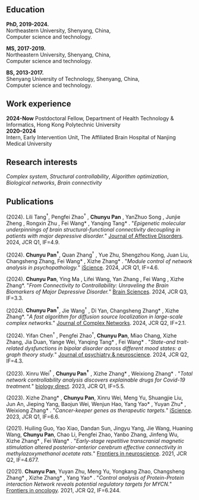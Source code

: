 

## Education
**PhD, 2019-2024.**<br>
Northeastern University, Shenyang, China,<br>
Computer science and technology.

**MS, 2017-2019.**<br>
Northeastern University, Shenyang, China,<br>
Computer science and technology.

**BS, 2013-2017.**<br>
Shenyang University of Technology, Shenyang, China,<br>
Computer science and technology. 

## Work experience
**2024-Now** 
Postdoctoral Fellow, Department of Health Technology & Informatics, Hong Kong Polytechnic University <br>
**2020–2024**  
Intern, Early Intervention Unit, The Affiliated Brain Hospital of Nanjing Medical University

## Research interests
_Complex system_, _Structural controllability_, _Algorithm optimization_, _Biological networks_, _Brain connectivity_

## Publications
(2024). Lili Tang<sup>†</sup>, Pengfei Zhao<sup>†</sup> , **Chunyu Pan** , YanZhuo Song , Junjie Zheng , Rongxin Zhu , Fei Wang* , Yanqing Tang* . "_Epigenetic molecular underpinnings of brain structural-functional connectivity decoupling in patients with major depressive disorder._"  <u>Journal of Affective Disorders</u>. 2024, JCR Q1, IF=4.9.

(2024). **Chunyu Pan<sup>†</sup>**, Quan Zhang<sup>†</sup> , Yue Zhu, Shengzhou Kong, Juan Liu, Changsheng Zhang, Fei Wang* , Xizhe Zhang* . "_Module control of network analysis in psychopathology._"  <u>iScience</u>. 2024, JCR Q1, IF=4.6.

(2024). **Chunyu Pan**, Ying Ma , Lifei Wang, Yan Zhang , Fei Wang , Xizhe Zhang*. "_From Connectivity to Controllability: Unraveling the Brain Biomarkers of Major Depressive Disorder._" <u>Brain Sciences</u>. 2024, JCR Q3, IF=3.3.

(2024). **Chunyu Pan<sup>†</sup>**, Jie Wang<sup>†</sup> , Di Yan, Changsheng Zhang* , Xizhe Zhang*. "_A fast algorithm for diffusion source localization in large-scale complex networks._"  <u>Journal of Complex Networks</u>.  2024, JCR Q2, IF=2.1.

(2024). Yifan Chen<sup>†</sup> , Pengfei Zhao<sup>†</sup>, **Chunyu Pan**, Miao Chang, Xizhe Zhang, Jia Duan, Yange Wei, Yanqing Tang* , Fei Wang* . "_State-and trait-related dysfunctions in bipolar disorder across different mood states: a graph theory study._" <u>Journal of psychiatry & neuroscience</u>. 2024, JCR Q2, IF=4.3.

(2023). Xinru Wei<sup>†</sup> , **Chunyu Pan<sup>†</sup>** , Xizhe Zhang* , Weixiong Zhang* . "_Total network controllability analysis discovers explainable drugs for Covid-19 treatment._" <u>biology direct</u>. 2023, JCR Q1, IF=5.5.

(2023). Xizhe Zhang* , **Chunyu Pan**, Xinru Wei, Meng Yu, Shuangjie Liu, Jun An, Jieping Yang, Baojun Wei, Wenjun Hao, Yang Yao* , Yuyan Zhu* , Weixiong Zhang* . "_Cancer-keeper genes as therapeutic targets._"   <u>iScience</u>.  2023, JCR Q1, IF=6.6.

(2021). Huiling Guo, Yao Xiao, Dandan Sun, Jingyu Yang, Jie Wang, Huaning Wang, **Chunyu Pan**, Chao Li, Pengfei Zhao, Yanbo Zhang, Jinfeng Wu, Xizhe Zhang* , Fei Wang* . "_Early-stage repetitive transcranial magnetic stimulation altered posterior-anterior cerebrum effective connectivity in methylazoxymethanol acetate rats._" <u>Frontiers in neuroscience</u>.  2021, JCR Q2, IF=4.677.

(2021). **Chunyu Pan**, Yuyan Zhu, Meng Yu, Yongkang Zhao, Changsheng Zhang* , Xizhe Zhang* , Yang Yao* . "_Control analysis of Protein-Protein interaction Network reveals potential regulatory targets for MYCN._"
 <u>Frontiers in oncology</u>. 2021, JCR Q2, IF=6.244.
